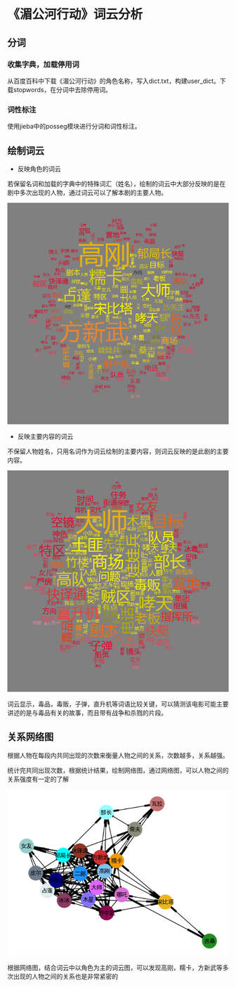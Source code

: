 # 《湄公河行动》词云分析
## 分词
### 收集字典，加载停用词
从百度百科中下载《湄公河行动》的角色名称，写入dict.txt，构建user_dict。下载stopwords，在分词中去除停用词。

### 词性标注
使用jieba中的posseg模块进行分词和词性标注。

## 绘制词云

* 反映角色的词云

若保留名词和加载的字典中的特殊词汇（姓名），绘制的词云中大部分反映的是在剧中多次出现的人物，通过词云可以了解本剧的主要人物。

![](wc_name.png)

* 反映主要内容的词云

不保留人物姓名，只用名词作为词云绘制的主要内容，则词云反映的是此剧的主要内容。

![](wc_content.png)

词云显示，毒品，毒贩，子弹，直升机等词语比较关键，可以猜测该电影可能主要讲述的是与毒品有关的故事，而且带有战争和杀戮的片段。
## 关系网络图
根据人物在每段内共同出现的次数来衡量人物之间的关系，次数越多，关系越强。

统计完共同出现次数，根据统计结果，绘制网络图，通过网络图，可以人物之间的关系强度有一定的了解

![](network.png)

根据网络图，结合词云中以角色为主的词云图，可以发现高刚，糯卡，方新武等多次出现的人物之间的关系也是非常紧密的

